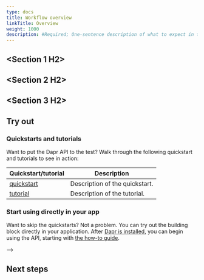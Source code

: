 ```yaml
---
type: docs
title: Workflow overview
linkTitle: Overview
weight: 1000
description: #Required; One-sentence description of what to expect in the article
---
```


<!--
Remove all the comments in this template before opening a PR.
-->

<!-- 
H1: The title in the Hugo front-matter serves as the article's markdown H1. 
-->

<!-- Introductory paragraph  
Required. Brief intro that describes the concepts that the article will cover. Link off to the appropriate reference, specs, or how-to guides to provide context. -->

<!-- 
Include a diagram or image, if possible. 
-->

## <Section 1 H2>

<!-- 
Add your content here.  
-->

## <Section 2 H2>

<!-- 
Each H2 step should start with a noun/descriptive word.
-->

## <Section 3 H2>

<!--
Add your content here.
-->

<!--
Include diagrams or images throughout, where applicable.
-->

## Try out <concept>

<!-- 
If applicable, include a section with links to the related quickstart, how-to guides, or tutorials. --> 

### Quickstarts and tutorials

Want to put the Dapr <topic> API to the test? Walk through the following quickstart and tutorials to see <topic> in action:

| Quickstart/tutorial | Description |
| ------------------- | ----------- |
| [<topic> quickstart](link) | Description of the quickstart. |
| [<topic> tutorial](link) | Description of the tutorial. |

### Start using <topic> directly in your app

Want to skip the quickstarts? Not a problem. You can try out the <topic> building block directly in your application. After [Dapr is installed](link), you can begin using the <topic> API, starting with [the <topic> how-to guide](link).


-->

## Next steps

<!--
Link to related pages and examples. For example, the related API spec, related building blocks, etc.
-->